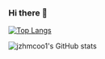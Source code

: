 ### Hi there 👋

<!--
**jzhmcoo1/jzhmcoo1** is a ✨ _special_ ✨ repository because its `README.md` (this file) appears on your GitHub profile.

Here are some ideas to get you started:

- 🔭 I’m currently working on ...
- 🌱 I’m currently learning ...
- 👯 I’m looking to collaborate on ...
- 🤔 I’m looking for help with ...
- 💬 Ask me about ...
- 📫 How to reach me: ...
- 😄 Pronouns: ...
- ⚡ Fun fact: ...
-->

[![Top Langs](https://github-readme-stats.vercel.app/api/top-langs/?username=jzhmcoo1&hide=html&layout=compact)](https://github.com/anuraghazra/github-readme-stats)

![jzhmcoo1's GitHub stats](https://github-readme-stats.vercel.app/api?username=jzhmcoo1&show_icons=true&count_private=true)
